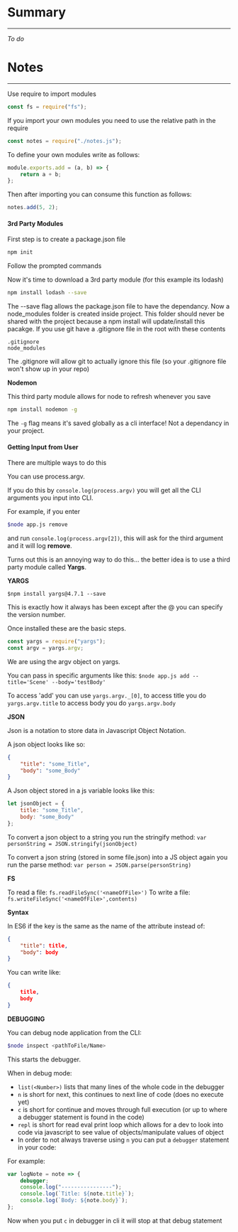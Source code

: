 # Summary

---

_To do_

# Notes

---

Use require to import modules

```js
const fs = require("fs");
```

If you import your own modules you need to use the relative path in the require

```js
const notes = require("./notes.js");
```

To define your own modules write as follows:

```js
module.exports.add = (a, b) => {
    return a + b;
};
```

Then after importing you can consume this function as follows:

```js
notes.add(5, 2);
```

#### 3rd Party Modules

First step is to create a package.json file

```sh
npm init
```

Follow the prompted commands

Now it's time to download a 3rd party module (for this example its lodash)

```sh
npm install lodash --save
```

The --save flag allows the package.json file to have the dependancy. Now a node_modules folder is created inside project. This folder should never be shared with the project because a npm install will update/install this pacakge. If you use git have a .gitignore file in the root with these contents

```
.gitignore
node_modules
```

The .gitignore will allow git to actually ignore this file (so your .gitignore file won't show up in your repo)

**Nodemon**

This third party module allows for node to refresh whenever you save

```sh
npm install nodemon -g
```

The `-g` flag means it's saved globally as a cli interface! Not a dependancy in your project.

#### Getting Input from User

There are multiple ways to do this

You can use process.argv.

If you do this by `console.log(process.argv)` you will get all the CLI arguments you input into CLI.

For example, if you enter

```sh
$node app.js remove
```

and run `console.log(process.argv[2])`, this will ask for the third argument and it will log **remove**.

Turns out this is an annoying way to do this... the better idea is to use a third party module called **Yargs**.

**YARGS**

`$npm install yargs@4.7.1 --save`

This is exactly how it always has been except after the @ you can specify the version number.

Once installed these are the basic steps.

```js
const yargs = require("yargs");
const argv = yargs.argv;
```

We are using the argv object on yargs.

You can pass in specific arguments like this:
`$node app.js add --title='Scene' --body='testBody'`

To access 'add' you can use `yargs.argv._[0]`, to access title you do `yargs.argv.title` to access body you do `yargs.argv.body`

**JSON**

Json is a notation to store data in Javascript Object Notation.

A json object looks like so:

```json
{
    "title": "some_Title",
    "body": "some_Body"
}
```

A Json object stored in a js variable looks like this:

```js
let jsonObject = {
    title: "some_Title",
    body: "some_Body"
};
```

To convert a json object to a string you run the stringify method: `var personString = JSON.stringify(jsonObject)`

To convert a json string (stored in some file.json) into a JS object again you run the parse method: `var person = JSON.parse(personString)`

**FS**

To read a file: `fs.readFileSync('<nameOfFile>')`
To write a file: `fs.writeFileSync('<nameOfFile>',contents)`

**Syntax**

In ES6 if the key is the same as the name of the attribute instead of:

```json
{
    "title": title,
    "body": body
}
```

You can write like:

```json
{
    title,
    body
}
```

**DEBUGGING**

You can debug node application from the CLI:

```sh
$node inspect <pathToFile/Name>
```

This starts the debugger.

When in debug mode:

-   `list(<Number>)` lists that many lines of the whole code in the debugger
-   `n` is short for next, this continues to next line of code (does no execute yet)
-   `c` is short for continue and moves through full execution (or up to where a debugger statement is found in the code)
-   `repl` is short for read eval print loop which allows for a dev to look into code via javascript to see value of objects/manipulate values of object
-   In order to not always traverse using `n` you can put a `debugger` statement in your code:

For example:

```js
var logNote = note => {
    debugger;
    console.log("----------------");
    console.log(`Title: ${note.title}`);
    console.log(`Body: ${note.body}`);
};
```

Now when you put `c` in debugger in cli it will stop at that debug statement
